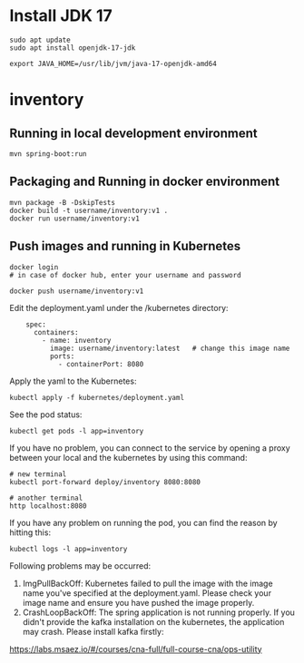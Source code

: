 # Install JDK 17

```
sudo apt update  
sudo apt install openjdk-17-jdk

export JAVA_HOME=/usr/lib/jvm/java-17-openjdk-amd64
```

# inventory

## Running in local development environment

```
mvn spring-boot:run
```

## Packaging and Running in docker environment

```
mvn package -B -DskipTests
docker build -t username/inventory:v1 .
docker run username/inventory:v1
```

## Push images and running in Kubernetes

```
docker login 
# in case of docker hub, enter your username and password

docker push username/inventory:v1
```

Edit the deployment.yaml under the /kubernetes directory:
```
    spec:
      containers:
        - name: inventory
          image: username/inventory:latest   # change this image name
          ports:
            - containerPort: 8080

```

Apply the yaml to the Kubernetes:
```
kubectl apply -f kubernetes/deployment.yaml
```

See the pod status:
```
kubectl get pods -l app=inventory
```

If you have no problem, you can connect to the service by opening a proxy between your local and the kubernetes by using this command:
```
# new terminal
kubectl port-forward deploy/inventory 8080:8080

# another terminal
http localhost:8080
```

If you have any problem on running the pod, you can find the reason by hitting this:
```
kubectl logs -l app=inventory
```

Following problems may be occurred:

1. ImgPullBackOff:  Kubernetes failed to pull the image with the image name you've specified at the deployment.yaml. Please check your image name and ensure you have pushed the image properly.
1. CrashLoopBackOff: The spring application is not running properly. If you didn't provide the kafka installation on the kubernetes, the application may crash. Please install kafka firstly:

https://labs.msaez.io/#/courses/cna-full/full-course-cna/ops-utility

